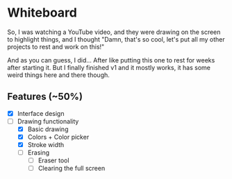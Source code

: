 # Whiteboard
So, I was watching a YouTube video, and they were drawing on the screen to highlight things, and I thought "Damn, that's so cool, let's put all my other projects to rest and work on this!"

And as you can guess, I did... After like putting this one to rest for weeks after starting it. But I finally finished v1 and it mostly works, it has some weird things here and there though.

## Features (~50%)
- [X] Interface design
- [ ] Drawing functionality
    - [X] Basic drawing
    - [X] Colors + Color picker
    - [X] Stroke width
    - [ ] Erasing
        - [ ] Eraser tool
        - [ ] Clearing the full screen
